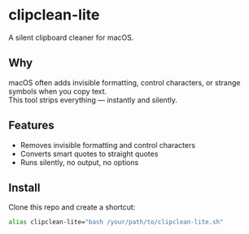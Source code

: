 # clipclean-lite

A silent clipboard cleaner for macOS.

## Why

macOS often adds invisible formatting, control characters, or strange symbols when you copy text.  
This tool strips everything — instantly and silently.

## Features

- Removes invisible formatting and control characters
- Converts smart quotes to straight quotes
- Runs silently, no output, no options

## Install

Clone this repo and create a shortcut:

```bash
alias clipclean-lite="bash /your/path/to/clipclean-lite.sh"